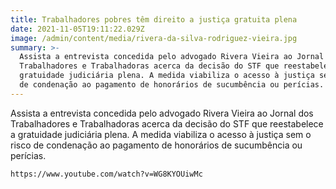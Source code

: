 ```yaml
---
title: Trabalhadores pobres têm direito a justiça gratuita plena
date: 2021-11-05T19:11:22.029Z
image: /admin/content/media/rivera-da-silva-rodriguez-vieira.jpg
summary: >-
  Assista a entrevista concedida pelo advogado Rivera Vieira ao Jornal dos
  Trabalhadores e Trabalhadoras acerca da decisão do STF que reestabelece a
  gratuidade judiciária plena. A medida viabiliza o acesso à justiça sem o risco
  de condenação ao pagamento de honorários de sucumbência ou perícias.
---
```

Assista a entrevista concedida pelo advogado Rivera Vieira ao Jornal dos Trabalhadores e Trabalhadoras acerca da decisão do STF que reestabelece a gratuidade judiciária plena. A medida viabiliza o acesso à justiça sem o risco de condenação ao pagamento de honorários de sucumbência ou perícias.

```youtube
https://www.youtube.com/watch?v=WG8KYOUiwMc
```
